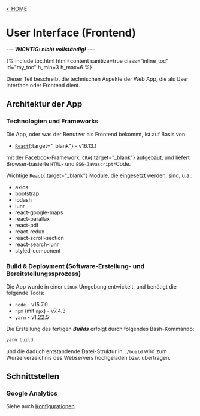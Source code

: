 [&lt; HOME](/)

# User Interface (Frontend)

***--- WICHTIG: nicht vollständig! ---***

{% include toc.html html=content sanitize=true class="inline_toc" id="my_toc" h_min=3 h_max=6 %}

Dieser Teil beschreibt die technischen Aspekte der Web App, 
die als User Interface oder Frontend dient.

## Architektur der App

### Technologien und Frameworks

Die App, oder was der Benutzer als Frontend bekommt, ist auf Basis von

* [`React`][1]{:target="_blank"} - v16.13.1

mit der Facebook-Framework, [`CRA`][2]{:target="_blank"}
aufgebaut, und liefert Browser-basierte `HTML`- und `ES6-Javascript`-Code. 

Wichtige [`React`][1]{:target="_blank"} Module, die eingesetzt werden,
sind, u.a.:

* axios
* bootstrap
* lodash
* lunr
* react-google-maps
* react-parallax
* react-pdf
* react-redux
* react-scroll-section
* react-search-lunr
* styled-component

### Build & Deployment (Software-Erstellung- und Bereitstellungssprozess)

Die App wurde in einer `Linux` Umgebung entwickelt, und benötigt die folgende Tools:

* `node` - v15.7.0
* `npm` (mit `npx`) - v7.4.3
* `yarn` - v1.22.5

Die Erstellung des fertigen ***Builds*** erfolgt durch folgendes Bash-Kommando:

```bash
yarn build
```

und die daduch entstandende Datei-Struktur in ``./build`` wird zum Wurzelverzeichnis 
des Webservers hochgeladen bzw. übertragen. 

## Schnittstellen

### Google Analytics

Siehe auch [Konfigurationen](/konfig/).


[1]: https://reactjs.org
[2]: https://create-react-app.dev
